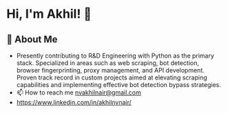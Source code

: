 
# Hi, I'm Akhil! 👋

  
## 🚀 About Me
- Presently contributing to R&D Engineering with Python as the primary stack. Specialized in areas such as web scraping, bot detection, browser fingerprinting, proxy management, and API development. Proven track record in custom projects aimed at elevating scraping capabilities and implementing effective bot detection bypass strategies.
- 📫 How to reach me nvakhilnair@gmail.com
- https://www.linkedin.com/in/akhilnvnair/
